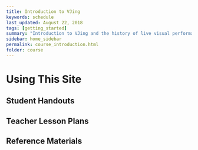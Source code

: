 ```yaml
---
title: Introduction to VJing
keywords: schedule
last_updated: August 22, 2018
tags: [getting_started]
summary: "Introduction to VJing and the history of live visual performance."
sidebar: home_sidebar
permalink: course_introduction.html
folder: course
---
```


# Using This Site

## Student Handouts

## Teacher Lesson Plans

## Reference Materials